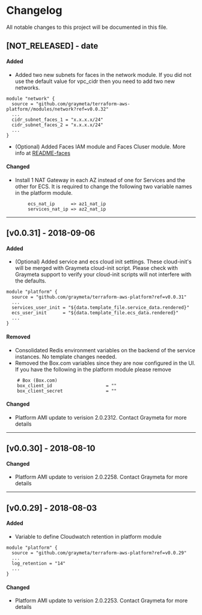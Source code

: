 # Changelog
All notable changes to this project will be documented in this file.

## [NOT_RELEASED] - date
#### Added
- Added two new subnets for faces in the network module.  If you did not use the default value for vpc_cidr then you need to add two new networks.
```
module "network" {
  source = "github.com/graymeta/terraform-aws-platform//modules/network?ref=v0.0.32"
  ...
  cidr_subnet_faces_1 = "x.x.x.x/24"
  cidr_subnet_faces_2 = "x.x.x.x/24"
  ...
}
```
  
- (Optional) Added Faces IAM module and Faces Cluser module.  More info at [README-faces](README-faces.md)
  
#### Changed
- Install 1 NAT Gateway in each AZ instead of one for Services and the other for ECS.  It is required to change the following two variable names in the platform module.  
```
        ecs_nat_ip      => az1_nat_ip
        services_nat_ip => az2_nat_ip
```
  
---
## [v0.0.31] - 2018-09-06  
#### Added
- (Optional) Added service and ecs cloud init settings.  These cloud-init's will be merged with Graymeta cloud-init script.  Please check with Graymeta support to verify your cloud-init scripts will not interfere with the defaults.
```
module "platform" {
  source = "github.com/graymeta/terraform-aws-platform?ref=v0.0.31"
  ...
  services_user_init = "${data.template_file.service_data.rendered}"
  ecs_user_init      = "${data.template_file.ecs_data.rendered}"
  ...
}
```
  
#### Removed
- Consolidated Redis environment variables on the backend of the service instances.  No template changes needed.
- Removed the Box.com variables since they are now configured in the UI.  If you have the following in the platform module please remove
```
    # Box (Box.com)
    box_client_id                    = ""
    box_client_secret                = ""
```
  
#### Changed
- Platform AMI update to verision 2.0.2312.  Contact Graymeta for more details
  
---
## [v0.0.30] - 2018-08-10
#### Changed
- Platform AMI update to verision 2.0.2258.  Contact Graymeta for more details
  
---
## [v0.0.29] - 2018-08-03
#### Added
- Variable to define Cloudwatch retention in platform module
```
module "platform" {
  source = "github.com/graymeta/terraform-aws-platform?ref=v0.0.29"
  ...
  log_retention = "14"
  ...
}
```
  
#### Changed
- Platform AMI update to verision 2.0.2253.  Contact Graymeta for more details